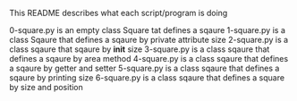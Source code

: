 This README describes what each script/program is doing

0-square.py is an empty class Square tat defines a sqaure
1-square.py is a class Sqaure that defines a sqaure by private attribute size
2-square.py is a class sqaure that sqaure by __init__ size
3-square.py is a class sqaure that defines a sqaure by area method
4-square.py is a class sqaure that defines a sqaure by getter and setter
5-square.py is a class sqaure that defines a sqaure by printing size
6-square.py is a class sqaure that defines a square by size and position
